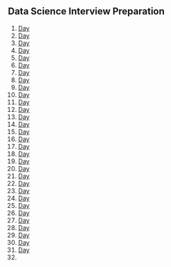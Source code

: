 ## Data Science Interview Preparation

1. [Day ](https://github.com/chethanhn29/interview-question-data-science--master/blob/master/Data%20Science%20INterview%20Questions%20%23Day1.pdf)
2. [Day ]()
3. [Day ]()
4. [Day ]()
5. [Day ]()
6. [Day ]()
7. [Day ]()
8. [Day ]()
9. [Day ](https://github.com/chethanhn29/interview-question-data-science--master/blob/master/DATA%20SCIENCE%20INTERVIEW%20QUESTIONS(%23DAY9).pdf)
10. [Day ]()
11. [Day ]()
12. [Day ](https://github.com/chethanhn29/interview-question-data-science--master/blob/master/DATA%20SCIENCE%20INTERVIEW%20QUESTIONS(%23DAY12).pdf)
13. [Day ](https://github.com/chethanhn29/interview-question-data-science--master/blob/master/DATA%20SCIENCE%20INTERVIEW%20QUESTIONS(%23DAY13).pdf)
14. [Day ]()
15. [Day ](https://github.com/chethanhn29/interview-question-data-science--master/blob/master/DATA%20SCIENCE%20INTERVIEW%20QUESTIONS(%23DAY15).pdf)
16. [Day ]()
17. [Day ]()
18. [Day ]()
19. [Day ](https://github.com/chethanhn29/interview-question-data-science--master/blob/master/DATA%20SCIENCE%20INTERVIEW%20QUESTIONS(%23DAY19).pdf)
20. [Day ]()
21. [Day ]()
22. [Day ]()
23. [Day ]()
24. [Day ]()
25. [Day ]()
26. [Day ]()
27. [Day ]()
28. [Day ]()
29. [Day ]()
30. [Day ]()
31. [Day ]()
32. 
